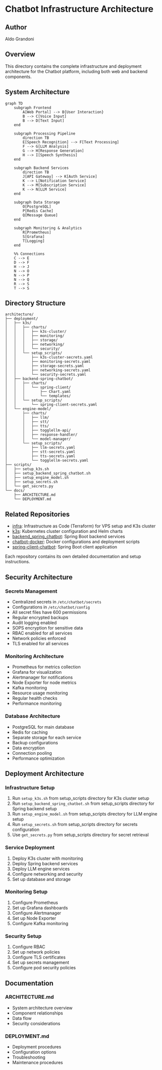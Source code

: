 # Chatbot Infrastructure Architecture

## Author
Aldo Grandoni

## Overview
This directory contains the complete infrastructure and deployment architecture for the Chatbot platform, including both web and backend components.

## System Architecture

```mermaid
graph TD
    subgraph Frontend
        A[Web Portal] --> B{User Interaction}
        B --> C[Voice Input]
        B --> D[Text Input]
    end
    
    subgraph Processing Pipeline
        direction TB
        E[Speech Recognition] --> F[Text Processing]
        F --> G[LLM Analysis]
        G --> H[Response Generation]
        H --> I[Speech Synthesis]
    end
    
    subgraph Backend Services
        direction TB
        J[API Gateway] --> K[Auth Service]
        K --> L[Notification Service]
        K --> M[Subscription Service]
        K --> N[LLM Service]
    end
    
    subgraph Data Storage
        O[PostgreSQL]
        P[Redis Cache]
        Q[Message Queue]
    end
    
    subgraph Monitoring & Analytics
        R[Prometheus]
        S[Grafana]
        T[Logging]
    end
    
    %% Connections
    C --> E
    D --> F
    H --> J
    N --> O
    N --> P
    N --> Q
    R --> S
    T --> S
```

## Directory Structure

```
architecture/
├── deployment/
│   ├── k3s/
│   │   ├── charts/
│   │   │   ├── k3s-cluster/
│   │   │   ├── monitoring/
│   │   │   ├── storage/
│   │   │   ├── networking/
│   │   │   └── security/
│   │   └── setup_scripts/
│   │       ├── k3s-cluster-secrets.yaml
│   │       ├── monitoring-secrets.yaml
│   │       ├── storage-secrets.yaml
│   │       ├── networking-secrets.yaml
│   │       └── security-secrets.yaml
│   ├── backend-spring-chatbot/
│   │   ├── charts/
│   │   │   └── spring-client/
│   │   │       ├── Chart.yaml
│   │   │       └── templates/
│   │   └── setup_scripts/
│   │       └── spring-client-secrets.yaml
│   └── engine-model/
│       ├── charts/
│       │   ├── llm/
│       │   ├── stt/
│       │   ├── tts/
│       │   ├── togglellm-api/
│       │   ├── response-handler/
│       │   └── model-manager/
│       └── setup_scripts/
│           ├── llm-secrets.yaml
│           ├── stt-secrets.yaml
│           ├── tts-secrets.yaml
│           └── togglellm-secrets.yaml
├── scripts/
│   ├── setup_k3s.sh
│   ├── setup_backend_spring_chatbot.sh
│   ├── setup_engine_model.sh
│   ├── setup_secrets.sh
│   └── get_secrets.py
└── docs/
    ├── ARCHITECTURE.md
    └── DEPLOYMENT.md
```

## Related Repositories

- [infra](https://github.com/cloud-fullstack/spring-client-chatbot/infra/): Infrastructure as Code (Terraform) for VPS setup and K3s cluster
- [k3s](https://github.com/cloud-fullstack/spring-client-chatbot/k3s/): Kubernetes cluster configuration and Helm charts
- [backend_spring_chatbot](https://github.com/cloud-fullstack/spring-client-chatbot/backend_spring_chatbot/): Spring Boot backend services
- [chatbot-docker](https://github.com/cloud-fullstack/spring-client-chatbot/chatbot-docker/): Docker configurations and deployment scripts
- [spring-client-chatbot](https://github.com/cloud-fullstack/spring-client-chatbot/spring-client-chatbot/): Spring Boot client application

Each repository contains its own detailed documentation and setup instructions.

## Security Architecture

### Secrets Management
- Centralized secrets in `/etc/chatbot/secrets`
- Configurations in `/etc/chatbot/config`
- All secret files have 600 permissions
- Regular encrypted backups
- Audit logging enabled
- SOPS encryption for sensitive data
- RBAC enabled for all services
- Network policies enforced
- TLS enabled for all services

### Monitoring Architecture
- Prometheus for metrics collection
- Grafana for visualization
- Alertmanager for notifications
- Node Exporter for node metrics
- Kafka monitoring
- Resource usage monitoring
- Regular health checks
- Performance monitoring

### Database Architecture
- PostgreSQL for main database
- Redis for caching
- Separate storage for each service
- Backup configurations
- Data encryption
- Connection pooling
- Performance optimization

## Deployment Architecture

### Infrastructure Setup
1. Run `setup_k3s.sh` from setup_scripts directory for K3s cluster setup
2. Run `setup_backend_spring_chatbot.sh` from setup_scripts directory for Spring backend setup
3. Run `setup_engine_model.sh` from setup_scripts directory for LLM engine setup
4. Run `setup_secrets.sh` from setup_scripts directory for secrets configuration
5. Use `get_secrets.py` from setup_scripts directory for secret retrieval

### Service Deployment
1. Deploy K3s cluster with monitoring
2. Deploy Spring backend services
3. Deploy LLM engine services
4. Configure networking and security
5. Set up database and storage

### Monitoring Setup
1. Configure Prometheus
2. Set up Grafana dashboards
3. Configure Alertmanager
4. Set up Node Exporter
5. Configure Kafka monitoring

### Security Setup
1. Configure RBAC
2. Set up network policies
3. Configure TLS certificates
4. Set up secrets management
5. Configure pod security policies

## Documentation

### ARCHITECTURE.md
- System architecture overview
- Component relationships
- Data flow
- Security considerations

### DEPLOYMENT.md
- Deployment procedures
- Configuration options
- Troubleshooting
- Maintenance procedures
